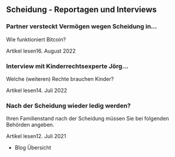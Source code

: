 ## Scheidung - Reportagen und Interviews

### Partner versteckt Vermögen wegen Scheidung in...

Wie funktioniert Bitcoin?

Artikel lesen16. August 2022

### Interview mit Kinderrechtsexperte Jörg...

Welche (weiteren) Rechte brauchen Kinder?

Artikel lesen14. Juli 2022

### Nach der Scheidung wieder ledig werden?

Ihren Familienstand nach der Scheidung müssen Sie bei folgenden Behörden angeben.

Artikel lesen12. Juli 2021

- Blog Übersicht